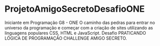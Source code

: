 # ProjetoAmigoSecretoDesafioONE
Iniciante em Programação G8 - ONE O caminho das pedras para entrar no universo da programação e começar com a criação de sites utilizando as linguagens populares CSS, HTML e JavaScript. Desafio PRATICANDO LÓGICA DE PROGRAMAÇÃO CHALLENGE AMIGO SECRETO.

